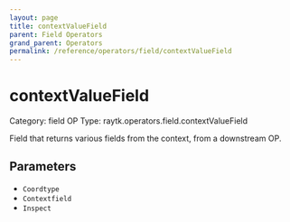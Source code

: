 ```yaml
---
layout: page
title: contextValueField
parent: Field Operators
grand_parent: Operators
permalink: /reference/operators/field/contextValueField
---
```


# contextValueField

Category: field
OP Type: raytk.operators.field.contextValueField



Field that returns various fields from the context, from a downstream OP.

## Parameters

* `Coordtype`
* `Contextfield`
* `Inspect`